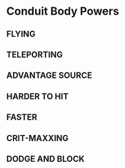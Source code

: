 # Conduit Body Powers

## FLYING

## TELEPORTING

## ADVANTAGE SOURCE

## HARDER TO HIT

## FASTER

## CRIT-MAXXING

## DODGE AND BLOCK
